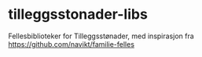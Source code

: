 # tilleggsstonader-libs

Fellesbiblioteker for Tilleggsstønader, med inspirasjon fra https://github.com/navikt/familie-felles